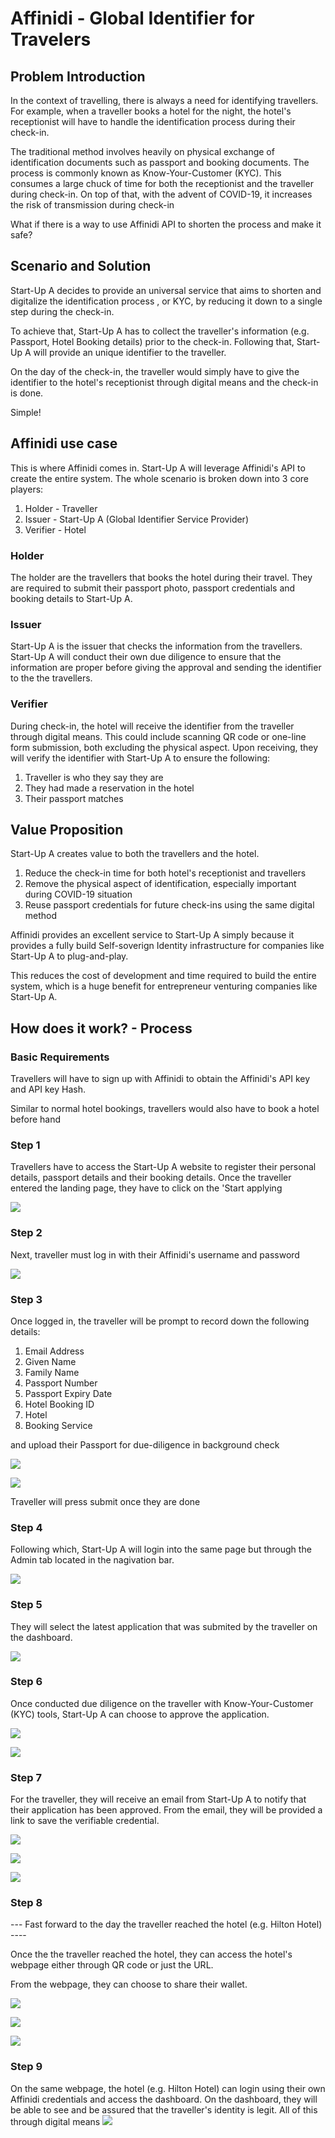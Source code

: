 # Affinidi - Global Identifier for Travelers

## Problem Introduction

In the context of travelling, there is always a need for identifying travellers. For example, when a traveller books a hotel for the night, the hotel's receptionist will have to handle the identification process during their check-in. 

The traditional method involves heavily on physical exchange of identification documents such as passport and booking documents. The process is commonly known as Know-Your-Customer (KYC). This consumes a large chuck of time for both the receptionist and the traveller during check-in. On top of that, with the advent of COVID-19, it increases the risk of transmission during check-in

What if there is a way to use Affinidi API to shorten the process and make it safe?

## Scenario and Solution

Start-Up A decides to provide an universal service that aims to shorten and digitalize the identification process , or KYC, by reducing it down to a single step during the check-in. 

To achieve that, Start-Up A has to collect the traveller's information (e.g. Passport, Hotel Booking details) prior to the check-in. Following that, Start-Up A will provide an unique identifier to the traveller.

On the day of the check-in, the traveller would simply have to give the identifier to the hotel's receptionist through digital means and the check-in is done.

Simple!

## Affinidi use case

This is where Affinidi comes in. Start-Up A will leverage Affinidi's API to create the entire system. The whole scenario is broken down into 3 core players:

1. Holder - Traveller
2. Issuer - Start-Up A (Global Identifier Service Provider)
3. Verifier - Hotel

### Holder
The holder are the travellers that books the hotel during their travel. They are required to submit their passport photo, passport credentials and booking details to Start-Up A.

### Issuer
Start-Up A is the issuer that checks the information from the travellers. Start-Up A will conduct their own due diligence to ensure that the information are proper before giving the approval and sending the identifier to the the travellers.

### Verifier
During check-in, the hotel will receive the identifier from the traveller through digital means. This could include scanning QR code or one-line form submission, both excluding the physical aspect. Upon receiving, they will verify the identifier with Start-Up A to ensure the following:

1. Traveller is who they say they are
2. They had made a reservation in the hotel
3. Their passport matches

## Value Proposition

Start-Up A creates value to both the travellers and the hotel. 

1. Reduce the check-in time for both hotel's receptionist and travellers
2. Remove the physical aspect of identification, especially important during COVID-19 situation
3. Reuse passport credentials for future check-ins using the same digital method

Affinidi provides an excellent service to Start-Up A simply because it provides a fully build Self-soverign Identity infrastructure for companies like Start-Up A to plug-and-play. 

This reduces the cost of development and time required to build the entire system, which is a huge benefit for entrepreneur venturing companies like Start-Up A.

## How does it work? - Process

### Basic Requirements

Travellers will have to sign up with Affinidi to obtain the Affinidi's API key and API key Hash.

Similar to normal hotel bookings, travellers would also have to book a hotel before hand

### Step 1

Travellers have to access the Start-Up A website to register their personal details, passport details and their booking details. Once the traveller entered the landing page, they have to click on the 'Start applying

![](image/step0.jpg)

### Step 2

Next, traveller must log in with their Affinidi's username and password

![](image/step1.jpg)

### Step 3

Once logged in, the traveller will be prompt to record down the following details:

1. Email Address
2. Given Name
3. Family Name
4. Passport Number
5. Passport Expiry Date
6. Hotel Booking ID
7. Hotel
8. Booking Service

and upload their Passport for due-diligence in background check

![](image/step3.jpg)

![](image/step4.jpg)

Traveller will press submit once they are done

### Step 4

Following which, Start-Up A will login into the same page but through the Admin tab located in the nagivation bar. 

![](image/step20.jpg)

### Step 5 

They will select the latest application that was submited by the traveller on the dashboard.

![](image/step5.jpg)

### Step 6

Once conducted due diligence on the traveller with Know-Your-Customer (KYC) tools, Start-Up A can choose to approve the application.

![](image/step6.jpg)

![](image/step7.jpg)

### Step 7

For the traveller, they will receive an email from Start-Up A to notify that their application has been approved. From the email, they will be provided a link to save the verifiable credential.

![](image/step8.jpg)

![](image/step9.jpg)

![](image/step10.jpg)

### Step 8 

--- Fast forward to the day the traveller reached the hotel (e.g. Hilton Hotel) ----

Once the the traveller reached the hotel, they can access the hotel's webpage either through QR code or just the URL.

From the webpage, they can choose to share their wallet.

![](image/step11.jpg)

![](image/step12.jpg)

![](image/step13.jpg)

### Step 9

On the same webpage, the hotel (e.g. Hilton Hotel) can login using their own Affinidi credentials and access the dashboard. On the dashboard, they will be able to see and be assured that the traveller's identity is legit. All of this through digital means
![](image/step14.jpg)
